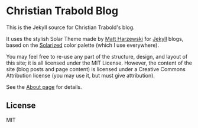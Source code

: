 # Christian Trabold Blog

This is the Jekyll source for Christian Trabold's blog.

It uses the stylish Solar Theme made by [Matt Harzewski](http://www.webmaster-source.com/) for [Jekyll](http://jekyllrb.com/) blogs, based on the [Solarized](http://ethanschoonover.com/solarized) color palette (which I use everywhere).

You may feel free to re-use any part of the structure, design, and layout of this site; it is all licensed under the MIT License. However, the content of the site (blog posts and page content) is licensed under a Creative Commons Attribution license (you may use it, but must give attribution).

See the [About page](http://christian-trabold.de/about/#content-on-this-site) for details.


## License

MIT
